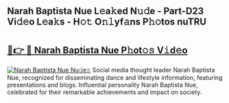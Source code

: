 ## Narah Baptista Nue L𝚎a𝚔ed N𝚞𝚍e - Part-D23 Vi𝚍𝚎o L𝚎a𝚔s - H𝚘𝚝 O𝚗𝚕yf𝚊ns P𝚑𝚘tos nuTRU

# <h2><a href="http://kfaitrb.oniu.top/?m=Narah+Baptista+Nue">🔗👉 🔴 Narah Baptista Nue P𝚑ot𝚘𝚜 V𝚒d𝚎o</a></h2>

[![Narah Baptista Nue Nu𝚍e𝚜](https://i.imgur.com/0qMVB7G.gif)](http://kfaitrb.oniu.top/?m=Narah+Baptista+Nue)
Social media thought leader Narah Baptista Nue, recognized for disseminating dance and lifestyle information, featuring presentations and blogs. Influential personality Narah Baptista Nue, celebrated for their remarkable achievements and impact on society.  

